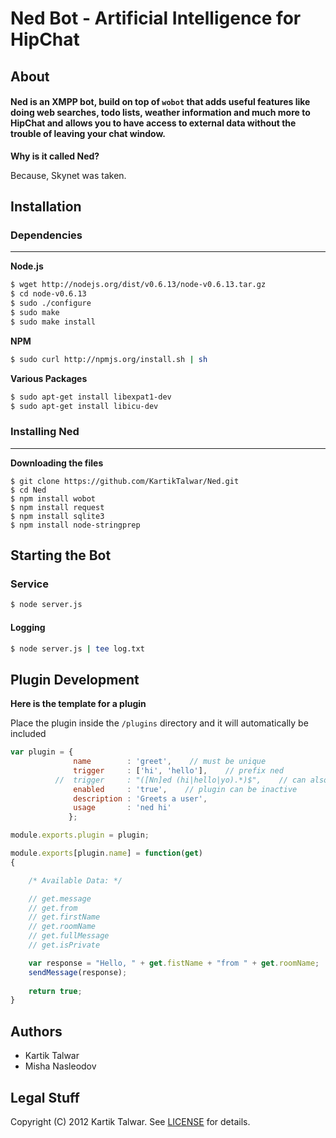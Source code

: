 # Ned Bot - Artificial Intelligence for HipChat


## About

#### Ned is an XMPP bot, build on top of `wobot` that adds useful features like doing web searches, todo lists, weather information and much more to HipChat and allows you to have access to external data without the trouble of leaving your chat window.


**Why is it called Ned?**

Because, Skynet was taken.


## Installation

### Dependencies
----------------------------

**Node.js**

```sh
$ wget http://nodejs.org/dist/v0.6.13/node-v0.6.13.tar.gz
$ cd node-v0.6.13
$ sudo ./configure
$ sudo make
$ sudo make install
```

**NPM**

```sh
$ sudo curl http://npmjs.org/install.sh | sh
```


**Various Packages**

```sh 
$ sudo apt-get install libexpat1-dev
$ sudo apt-get install libicu-dev
```

### Installing Ned
----------------------------

**Downloading the files**

```
$ git clone https://github.com/KartikTalwar/Ned.git
$ cd Ned
$ npm install wobot
$ npm install request
$ npm install sqlite3
$ npm install node-stringprep
```


## Starting the Bot

### Service

```sh
$ node server.js
```

#### Logging

```sh
$ node server.js | tee log.txt
```


## Plugin Development


**Here is the template for a plugin**

Place the plugin inside the `/plugins` directory and it will automatically be included


```js
var plugin = {
              name        : 'greet',    // must be unique
              trigger     : ['hi', 'hello'],    // prefix ned
          //  trigger     : "([Nn]ed (hi|hello|yo).*)$",    // can also use regex
              enabled     : 'true',    // plugin can be inactive
              description : 'Greets a user',
              usage       : 'ned hi'
             };

module.exports.plugin = plugin;

module.exports[plugin.name] = function(get)
{

    /* Available Data: */

    // get.message
    // get.from
    // get.firstName
    // get.roomName
    // get.fullMessage
    // get.isPrivate

    var response = "Hello, " + get.fistName + "from " + get.roomName;
    sendMessage(response);
    
    return true;
}
```


## Authors

- Kartik Talwar
- Misha Nasleodov


## Legal Stuff

Copyright (C) 2012 Kartik Talwar. See [LICENSE](https://github.com/KartikTalwar/Ned/blob/master/LICENSE) for details.

